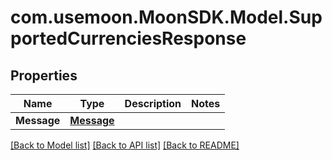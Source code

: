 # com.usemoon.MoonSDK.Model.SupportedCurrenciesResponse

## Properties

Name | Type | Description | Notes
------------ | ------------- | ------------- | -------------
**Message** | [**Message**](Message.md) |  | 

[[Back to Model list]](../README.md#documentation-for-models) [[Back to API list]](../README.md#documentation-for-api-endpoints) [[Back to README]](../README.md)

